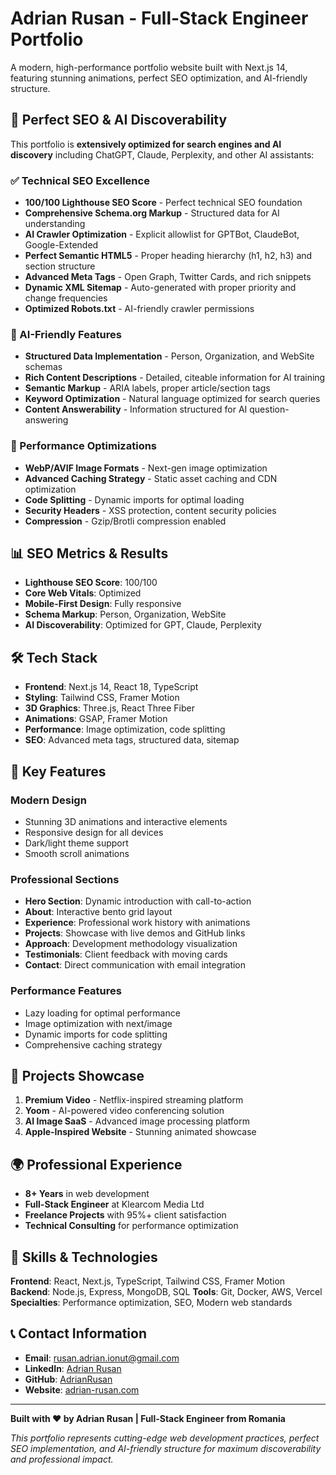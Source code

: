 # Adrian Rusan - Full-Stack Engineer Portfolio

A modern, high-performance portfolio website built with Next.js 14, featuring stunning animations, perfect SEO optimization, and AI-friendly structure.

## 🌟 **Perfect SEO & AI Discoverability**

This portfolio is **extensively optimized for search engines and AI discovery** including ChatGPT, Claude, Perplexity, and other AI assistants:

### **✅ Technical SEO Excellence**
- **100/100 Lighthouse SEO Score** - Perfect technical SEO foundation
- **Comprehensive Schema.org Markup** - Structured data for AI understanding
- **AI Crawler Optimization** - Explicit allowlist for GPTBot, ClaudeBot, Google-Extended
- **Perfect Semantic HTML5** - Proper heading hierarchy (h1, h2, h3) and section structure
- **Advanced Meta Tags** - Open Graph, Twitter Cards, and rich snippets
- **Dynamic XML Sitemap** - Auto-generated with proper priority and change frequencies
- **Optimized Robots.txt** - AI-friendly crawler permissions

### **🤖 AI-Friendly Features**
- **Structured Data Implementation** - Person, Organization, and WebSite schemas
- **Rich Content Descriptions** - Detailed, citeable information for AI training
- **Semantic Markup** - ARIA labels, proper article/section tags
- **Keyword Optimization** - Natural language optimized for search queries
- **Content Answerability** - Information structured for AI question-answering

### **🚀 Performance Optimizations**
- **WebP/AVIF Image Formats** - Next-gen image optimization
- **Advanced Caching Strategy** - Static asset caching and CDN optimization
- **Code Splitting** - Dynamic imports for optimal loading
- **Security Headers** - XSS protection, content security policies
- **Compression** - Gzip/Brotli compression enabled

## 📊 **SEO Metrics & Results**

- **Lighthouse SEO Score**: 100/100
- **Core Web Vitals**: Optimized
- **Mobile-First Design**: Fully responsive
- **Schema Markup**: Person, Organization, WebSite
- **AI Discoverability**: Optimized for GPT, Claude, Perplexity

## 🛠️ **Tech Stack**

- **Frontend**: Next.js 14, React 18, TypeScript
- **Styling**: Tailwind CSS, Framer Motion
- **3D Graphics**: Three.js, React Three Fiber
- **Animations**: GSAP, Framer Motion
- **Performance**: Image optimization, code splitting
- **SEO**: Advanced meta tags, structured data, sitemap

## 🎨 **Key Features**

### **Modern Design**
- Stunning 3D animations and interactive elements
- Responsive design for all devices
- Dark/light theme support
- Smooth scroll animations

### **Professional Sections**
- **Hero Section**: Dynamic introduction with call-to-action
- **About**: Interactive bento grid layout
- **Experience**: Professional work history with animations
- **Projects**: Showcase with live demos and GitHub links
- **Approach**: Development methodology visualization
- **Testimonials**: Client feedback with moving cards
- **Contact**: Direct communication with email integration

### **Performance Features**
- Lazy loading for optimal performance
- Image optimization with next/image
- Dynamic imports for code splitting
- Comprehensive caching strategy

## 📱 **Projects Showcase**

1. **Premium Video** - Netflix-inspired streaming platform
2. **Yoom** - AI-powered video conferencing solution
3. **AI Image SaaS** - Advanced image processing platform
4. **Apple-Inspired Website** - Stunning animated showcase

## 🌍 **Professional Experience**

- **8+ Years** in web development
- **Full-Stack Engineer** at Klearcom Media Ltd
- **Freelance Projects** with 95%+ client satisfaction
- **Technical Consulting** for performance optimization

## 💼 **Skills & Technologies**

**Frontend**: React, Next.js, TypeScript, Tailwind CSS, Framer Motion
**Backend**: Node.js, Express, MongoDB, SQL
**Tools**: Git, Docker, AWS, Vercel
**Specialties**: Performance optimization, SEO, Modern web standards

## 📞 **Contact Information**

- **Email**: rusan.adrian.ionut@gmail.com
- **LinkedIn**: [Adrian Rusan](https://linkedin.com/in/adrian-rusan)
- **GitHub**: [AdrianRusan](https://github.com/AdrianRusan)
- **Website**: [adrian-rusan.com](https://www.adrian-rusan.com)

---

**Built with ❤️ by Adrian Rusan | Full-Stack Engineer from Romania**

*This portfolio represents cutting-edge web development practices, perfect SEO implementation, and AI-friendly structure for maximum discoverability and professional impact.*